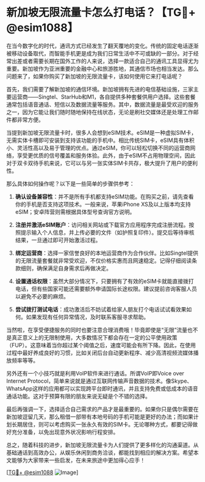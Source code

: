 # 新加坡无限流量卡怎么打电话？【TG💪+ @esim1088】

在当今数字化的时代，通讯方式已经发生了翻天覆地的变化。传统的固定电话逐渐被移动设备取代，而智能手机更是成为我们日常生活中不可或缺的一部分。对于经常出差或者需要长期在国外工作的人来说，选择一款适合自己的通讯工具显得尤为重要。新加坡作为亚洲重要的金融中心和旅游胜地，其通信市场也相当发达。那么问题来了，如果你购买了新加坡的无限流量卡，该如何使用它来打电话呢？

首先，我们需要了解新加坡的通信环境。新加坡拥有先进的电信基础设施，三家主要运营商——Singtel、StarHub和M1，各自提供多种套餐供用户选择。这些套餐通常包括语音通话、短信以及数据流量等服务。其中，数据流量是最受欢迎的服务之一，因为它能让我们随时随地保持在线状态，无论是刷社交媒体还是处理工作邮件都非常方便。

当提到新加坡无限流量卡时，很多人会想到eSIM技术。eSIM是一种虚拟SIM卡，无需实体卡槽即可安装到支持该功能的手机中。相比传统SIM卡，eSIM具有体积小、灵活性高以及易于管理的优点。通过eSIM，你可以轻松切换不同的运营商网络，享受更优质的信号覆盖和服务体验。此外，由于eSIM不占用物理空间，因此对于双卡双待手机来说，它可以与另一张实体SIM卡共存，极大提升了用户的便利性。

那么具体如何操作呢？以下是一些简单的步骤供参考：

1. **确认设备兼容性**：并不是所有手机都支持eSIM功能。在购买之前，请先查看你的手机是否支持这项技术。一般来说，苹果iPhone XS及以上版本均支持eSIM；安卓阵营则需根据具体型号查询官方说明。
   
2. **注册并激活eSIM账户**：访问相关网站或下载官方应用程序完成注册流程。按照提示输入个人信息，并上传必要的文件（如护照复印件）。提交后等待审核结果，一旦通过即可开始激活过程。

3. **绑定运营商**：选择一家信誉良好的本地运营商作为合作伙伴。比如Singtel提供的无限流量套餐就非常受欢迎，不仅价格实惠而且网速稳定。记得仔细阅读条款细则，确保满足自身需求后再做决定。

4. **设置通话权限**：虽然大部分情况下，只要拥有了有效的eSIM卡就能直接拨打电话，但有些国家可能还需要额外申请国际长途权限。建议提前咨询客服人员以避免不必要的麻烦。

5. **尝试拨打测试电话**：成功激活后不妨试着给家人朋友打个电话试试看效果如何。如果发现有任何异常情况，及时联系客服寻求帮助。

当然啦，在享受便捷服务的同时也要注意合理消费哦！毕竟即使是“无限”流量也不是真正意义上的无限制使用，大多数情况下都会存在一定的公平使用政策（FUP）。这意味着当你超过某个阈值之后，速度可能会有所下降。因此，在使用过程中最好养成良好的习惯，比如关闭后台自动更新程序、减少高清视频流媒体播放频率等等。

另外还有一个小技巧就是利用VoIP软件来进行通话。所谓VoIP即Voice over Internet Protocol，简单来说就是通过互联网传输声音数据的技术。像Skype、WhatsApp这样的应用都可以实现跨平台即时通讯，并且支持免费或低成本的语音通话功能。这对于预算有限的朋友来说无疑是个不错的选择。

最后再强调一下，选择适合自己需求的产品才是最重要的。如果你只是偶尔需要在新加坡逗留几天，那么租借一部带有本地号码的手机可能是更好的办法；而如果计划长期居住，则可以考虑购买一张永久有效的SIM卡。无论哪种方式，都要记得做好充分准备，以免出现意外状况影响行程安排。

总之，随着科技的进步，新加坡无限流量卡为人们提供了更多样化的沟通渠道。从基础通话到高效办公，从娱乐休闲到商务洽谈，都能找到相应的解决方案。希望本文能够为大家带来一些启发，在未来旅途中更加得心应手！

[[TG💪+ @esim1088](https://t.me/s/esim1088) ![Image](https://i.postimg.cc/4NQfJmqS/Snipaste-2025-05-13-00-14-12.png)]
